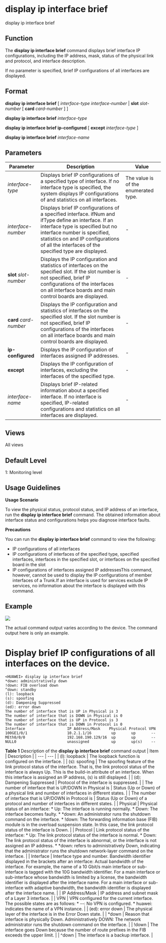 display ip interface brief
==========================

display ip interface brief

Function
--------



The **display ip interface brief** command displays brief interface IP configurations, including the IP address, mask, status of the physical link and protocol, and interface description.

If no parameter is specified, brief IP configurations of all interfaces are displayed.




Format
------

**display ip interface brief** [ *interface-type* *interface-number* | **slot** *slot-number* [ **card** *card-number* ] ]

**display ip interface brief** *interface-type*

**display ip interface brief ip-configured** [ **except** *interface-type* ]

**display ip interface brief** *interface-name*


Parameters
----------

| Parameter | Description | Value |
| --- | --- | --- |
| *interface-type* | Displays brief IP configurations of a specified type of interface.  If no interface type is specified, the system displays IP configurations of and statistics on all interfaces. | The value is of the enumerated type. |
| *interface-number* | Displays brief IP configurations of a specified interface.  ifNum and ifType define an interface. If an interface type is specified but no interface number is specified, statistics on and IP configurations of all the interfaces of the specified type are displayed. | - |
| **slot** *slot-number* | Displays the IP configuration and statistics of interfaces on the specified slot.  If the slot number is not specified, brief IP configurations of the interfaces on all interface boards and main control boards are displayed. | - |
| **card** *card-number* | Displays the IP configuration and statistics of interfaces on the specified slot.  If the slot number is not specified, brief IP configurations of the interfaces on all interface boards and main control boards are displayed. | - |
| **ip-configured** | Displays the IP configuration of interfaces assigned IP addresses. | - |
| **except** | Displays the IP configuration of interfaces, excluding the interfaces of the specified type. | - |
| *interface-name* | Displays brief IP-related information about a specified interface.  If no interface is specified, IP-related configurations and statistics on all interfaces are displayed. | - |



Views
-----

All views


Default Level
-------------

1: Monitoring level


Usage Guidelines
----------------

**Usage Scenario**



To view the physical status, protocol status, and IP address of an interface, run the **display ip interface brief** command. The obtained information about interface status and configurations helps you diagnose interface faults.



**Precautions**

You can run the **display ip interface brief** command to view the following:

* IP configurations of all interfaces
* IP configurations of interfaces of the specified type, specified interfaces, interfaces in the specified slot, or interfaces on the specified board in the slot
* IP configurations of interfaces assigned IP addressesThis command, however, cannot be used to display the IP configurations of member interfaces of a Trunk.If an interface is used for services exclude IP services, no information about the interface is displayed with this command.


Example
-------

![](../public_sys-resources/note_3.0-en-us.png) 

The actual command output varies according to the device. The command output here is only an example.


# Display brief IP configurations of all interfaces on the device.
```
<HUAWEI> display ip interface brief
*down: administratively down
!down: FIB overload down
^down: standby
(l): loopback
(s): spoofing
(d): Dampening Suppressed
(ed): error down
The number of interface that is UP in Physical is 3
The number of interface that is DOWN in Physical is 0
The number of interface that is UP in Protocol is 3
The number of interface that is DOWN in Protocol is 0
Interface                   IP Address/Mask    Physical Protocol VPN
100GE1/0/1                  10.2.1.1/16         up       up       --
MEth0/0/0                   192.168.190.129/16  up       up       --
NULL0                       unassigned          up       up(s)    --

```

**Table 1** Description of the **display ip interface brief** command output
| Item | Description |
| --- | --- |
| (l): loopback | The loopback function is configured on the interface. |
| (s): spoofing | The spoofing feature of the link protocol status of the interface. That is, the link protocol status of the interface is always Up.  This is the build-in attribute of an interface. When this interface is assigned an IP address, (s) is still displayed. |
| (d): Dampening Suppressed | Protocol of the interface is suppressed. |
| The number of interface that is UP/DOWN in Physical is | Status (Up or Down) of a physical link and number of interfaces in different states. |
| The number of interface that is UP/DOWN in Protocol is | Status (Up or Down) of a protocol and number of interfaces in different states. |
| Physical | Physical status of an interface:   * Up: The interface is running normally. * Down: The interface becomes faulty. * \*down: An administrator runs the shutdown command on the interface. * !down: The forwarding information base (FIB) module is in the overload suspension state. In this case, the link protocol status of the interface is Down. |
| Protocol | Link protocol status of the interface:   * Up: The link protocol status of the interface is normal. * Down: The link protocol status of the interface is abnormal, or the interface is not assigned an IP address. * \*down: refers to administratively Down, indicating that the administrator runs the shutdown network-layer command on the interface. |
| Interface | Interface type and number.  Bandwidth identifier displayed in the brackets after an interface: Actual bandwidth of the interface. For example, the name of a 10 Gbit/s main interface or sub-interface is tagged with the 10G bandwidth identifier. For a main interface or sub-interface whose bandwidth is limited by a license, the bandwidth identifier is displayed after the interface name. For a main interface or sub-interface with adaptive bandwidth, the bandwidth identifier is displayed after the interface name. |
| IP Address/Mask | IP address and subnet mask of a Layer 3 interface. |
| VPN | VPN configured for the current interface. The possible states are as follows:   * --: No VPN is configured. * huawei: indicates the name of a VPN instance. |
| (ed): error down | The physical layer of the interface is in the Error Down state. |
| \*down | Reason that interface is physically Down.  Administratively DOWN: The network administrator runs the shutdown command on the interface. |
| !down | The interface goes Down because the number of route prefixes in the FIB exceeds the upper limit. |
| ^down | The interface is a backup interface. |